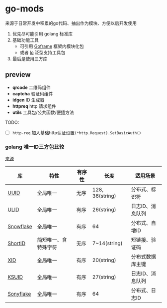 # go-mods

来源于日常开发中积累的go代码、抽出作为模块、方便以后开发使用

1. 优先尽可能引用 golang 标准库
2. 基础功能工具
   - 可引用 [Goframe](https://github.com/gogf/gf) 框架内模块化包
   - 或者 [lo](https://github.com/samber/lo) 泛型支持工具包
3. 最后是使用三方库

## preview

- **qrcode** 二维码组件
- **captcha** 验证码组件
- **idgen** ID 生成器
- **httpreq** http 请求组件
- **utils** 工具包/公共函数/便捷方法

TODO:
- [ ] `http-req` 加入基础http认证设置`(*http.Request).SetBasicAuth()`




### golang 唯一ID三方包比较

[来源](https://mp.weixin.qq.com/s/8UdvCM9udqoRcVmrG03lCg)

| 库             | 特性                 | 有序性 | 长度            | 适用场景         |
| -------------- | -------------------- | ------ | --------------- | ---------------- |
| [UUID][1]      | 全局唯一             | 无序   | 128, 36(string) | 分布式、标识符   |
| [ULID][2]      | 全局唯一             | 有序   | 26(string)      | 日志ID、消息队列 |
| [Snowflake][3] | 全局唯一             | 有序   | 64              | 分布式、自增ID   |
| [ShortID][4]   | 简短唯一、含特殊字符 | 无序   | 7~14(string)    | 短链接、验证码   |
| [XID][5]       | 全局唯一             | 有序   | 20(string)      | 分布式数据库主键 |
| [KSUID][6]     | 全局唯一             | 有序   | 27(string)      | 日志ID、消息队列 |
| [Sonyflake][7] | 全局唯一             | 有序   | 64              | 分布式、日志ID   |


[1]: https://github.com/google/uuid
[2]: https://github.com/oklog/ulid
[3]: https://github.com/bwmarrin/snowflake
[4]: https://github.com/teris-io/shortid
[5]: https://github.com/rs/xid
[6]: https://github.com/segmentio/ksuid
[7]: https://github.com/sony/sonyflake
